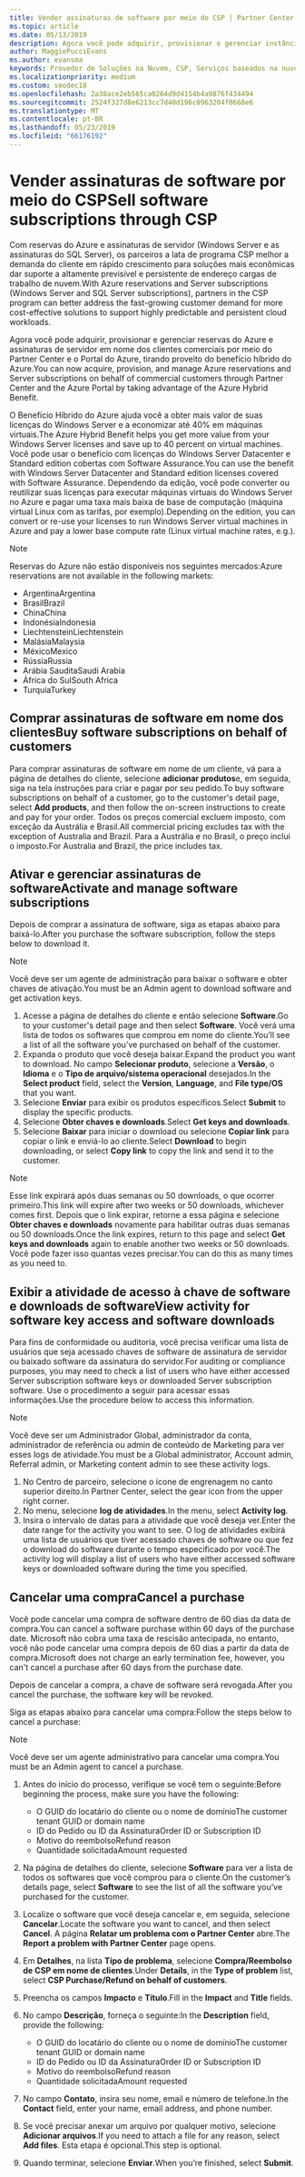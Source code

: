 ```yaml
---
title: Vender assinaturas de software por meio do CSP | Partner Center
ms.topic: article
ms.date: 05/13/2019
description: Agora você pode adquirir, provisionar e gerenciar instâncias reservadas do Azure e assinaturas de servidor em nome dos clientes comerciais por meio do Microsoft Partner Center e do Portal do Azure tirando proveito do Benefício Híbrido do Azure.
author: MaggiePucciEvans
ms.author: evansma
keywords: Provedor de Soluções na Nuvem, CSP, Serviços baseados na nuvem, Azure, Azure RI, Windows Server, SQL Server, assinaturas de software
ms.localizationpriority: medium
ms.custom: seodec18
ms.openlocfilehash: 2a38ace2eb565ca0264d9d4154b4a9876f434494
ms.sourcegitcommit: 2524f327d8e6213cc7d40d196c0963204f0668e6
ms.translationtype: MT
ms.contentlocale: pt-BR
ms.lasthandoff: 05/23/2019
ms.locfileid: "66176192"
---
```

# <a name="sell-software-subscriptions-through-csp"></a><span data-ttu-id="a73e4-104">Vender assinaturas de software por meio do CSP</span><span class="sxs-lookup"><span data-stu-id="a73e4-104">Sell software subscriptions through CSP</span></span>

<span data-ttu-id="a73e4-105">Com reservas do Azure e assinaturas de servidor (Windows Server e as assinaturas do SQL Server), os parceiros a lata de programa CSP melhor a demanda do cliente em rápido crescimento para soluções mais econômicas dar suporte a altamente previsível e persistente de endereço cargas de trabalho de nuvem.</span><span class="sxs-lookup"><span data-stu-id="a73e4-105">With Azure reservations and Server subscriptions (Windows Server and SQL Server subscriptions), partners in the CSP program can better address the fast-growing customer demand for more cost-effective solutions to support highly predictable and persistent cloud workloads.</span></span> 

<span data-ttu-id="a73e4-106">Agora você pode adquirir, provisionar e gerenciar reservas do Azure e assinaturas de servidor em nome dos clientes comerciais por meio do Partner Center e o Portal do Azure, tirando proveito do benefício híbrido do Azure.</span><span class="sxs-lookup"><span data-stu-id="a73e4-106">You can now acquire, provision, and manage Azure reservations and Server subscriptions on behalf of commercial customers through Partner Center and the Azure Portal by taking advantage of the Azure Hybrid Benefit.</span></span> 

<span data-ttu-id="a73e4-107">O Benefício Híbrido do Azure ajuda você a obter mais valor de suas licenças do Windows Server e a economizar até 40% em máquinas virtuais.</span><span class="sxs-lookup"><span data-stu-id="a73e4-107">The Azure Hybrid Benefit helps you get more value from your Windows Server licenses and save up to 40 percent on virtual machines.</span></span> <span data-ttu-id="a73e4-108">Você pode usar o benefício com licenças do Windows Server Datacenter e Standard edition cobertas com Software Assurance.</span><span class="sxs-lookup"><span data-stu-id="a73e4-108">You can use the benefit with Windows Server Datacenter and Standard edition licenses covered with Software Assurance.</span></span> <span data-ttu-id="a73e4-109">Dependendo da edição, você pode converter ou reutilizar suas licenças para executar máquinas virtuais do Windows Server no Azure e pagar uma taxa mais baixa de base de computação (máquina virtual Linux com as tarifas, por exemplo).</span><span class="sxs-lookup"><span data-stu-id="a73e4-109">Depending on the edition, you can convert or re-use your licenses to run Windows Server virtual machines in Azure and pay a lower base compute rate (Linux virtual machine rates, e.g.).</span></span>

> [!NOTE]  
> <span data-ttu-id="a73e4-110">Reservas do Azure não estão disponíveis nos seguintes mercados:</span><span class="sxs-lookup"><span data-stu-id="a73e4-110">Azure reservations are not available in the following markets:</span></span>  
> * <span data-ttu-id="a73e4-111">Argentina</span><span class="sxs-lookup"><span data-stu-id="a73e4-111">Argentina</span></span>
> * <span data-ttu-id="a73e4-112">Brasil</span><span class="sxs-lookup"><span data-stu-id="a73e4-112">Brazil</span></span>
> * <span data-ttu-id="a73e4-113">China</span><span class="sxs-lookup"><span data-stu-id="a73e4-113">China</span></span>
> * <span data-ttu-id="a73e4-114">Indonésia</span><span class="sxs-lookup"><span data-stu-id="a73e4-114">Indonesia</span></span>
> * <span data-ttu-id="a73e4-115">Liechtenstein</span><span class="sxs-lookup"><span data-stu-id="a73e4-115">Liechtenstein</span></span>
> * <span data-ttu-id="a73e4-116">Malásia</span><span class="sxs-lookup"><span data-stu-id="a73e4-116">Malaysia</span></span>
> * <span data-ttu-id="a73e4-117">México</span><span class="sxs-lookup"><span data-stu-id="a73e4-117">Mexico</span></span>
> * <span data-ttu-id="a73e4-118">Rússia</span><span class="sxs-lookup"><span data-stu-id="a73e4-118">Russia</span></span>
> * <span data-ttu-id="a73e4-119">Arábia Saudita</span><span class="sxs-lookup"><span data-stu-id="a73e4-119">Saudi Arabia</span></span>
> * <span data-ttu-id="a73e4-120">África do Sul</span><span class="sxs-lookup"><span data-stu-id="a73e4-120">South Africa</span></span>
> * <span data-ttu-id="a73e4-121">Turquia</span><span class="sxs-lookup"><span data-stu-id="a73e4-121">Turkey</span></span>

<!--March 20, 2019 - this list of countries was correct as of today. Maggie last updated the list according to FAREAST\v-pubobb in bug 20907186.
-->

## <a name="buy-software-subscriptions-on-behalf-of-customers"></a><span data-ttu-id="a73e4-122">Comprar assinaturas de software em nome dos clientes</span><span class="sxs-lookup"><span data-stu-id="a73e4-122">Buy software subscriptions on behalf of customers</span></span>

<span data-ttu-id="a73e4-123">Para comprar assinaturas de software em nome de um cliente, vá para a página de detalhes do cliente, selecione **adicionar produtos**e, em seguida, siga na tela instruções para criar e pagar por seu pedido.</span><span class="sxs-lookup"><span data-stu-id="a73e4-123">To buy software subscriptions on behalf of a customer, go to the customer's detail page, select **Add products**, and then follow the on-screen instructions to create and pay for your order.</span></span> <span data-ttu-id="a73e4-124">Todos os preços comercial excluem imposto, com exceção da Austrália e Brasil.</span><span class="sxs-lookup"><span data-stu-id="a73e4-124">All commercial pricing excludes tax with the exception of Australia and Brazil.</span></span> <span data-ttu-id="a73e4-125">Para a Austrália e no Brasil, o preço inclui o imposto.</span><span class="sxs-lookup"><span data-stu-id="a73e4-125">For Australia and Brazil, the price includes tax.</span></span>

## <a name="activate-and-manage-software-subscriptions"></a><span data-ttu-id="a73e4-126">Ativar e gerenciar assinaturas de software</span><span class="sxs-lookup"><span data-stu-id="a73e4-126">Activate and manage software subscriptions</span></span>

<span data-ttu-id="a73e4-127">Depois de comprar a assinatura de software, siga as etapas abaixo para baixá-lo.</span><span class="sxs-lookup"><span data-stu-id="a73e4-127">After you purchase the software subscription, follow the steps below to download it.</span></span>

>[!NOTE]
><span data-ttu-id="a73e4-128">Você deve ser um agente de administração para baixar o software e obter chaves de ativação.</span><span class="sxs-lookup"><span data-stu-id="a73e4-128">You must be an Admin agent to download software and get activation keys.</span></span>

1. <span data-ttu-id="a73e4-129">Acesse a página de detalhes do cliente e então selecione **Software**.</span><span class="sxs-lookup"><span data-stu-id="a73e4-129">Go to your customer's detail page and then select **Software**.</span></span> <span data-ttu-id="a73e4-130">Você verá uma lista de todos os softwares que comprou em nome do cliente.</span><span class="sxs-lookup"><span data-stu-id="a73e4-130">You’ll see a list of all the software you’ve purchased on behalf of the customer.</span></span> 
2.  <span data-ttu-id="a73e4-131">Expanda o produto que você deseja baixar.</span><span class="sxs-lookup"><span data-stu-id="a73e4-131">Expand the product you want to download.</span></span> <span data-ttu-id="a73e4-132">No campo **Selecionar produto**, selecione a **Versão**, o **Idioma** e o **Tipo de arquivo/sistema operacional** desejados.</span><span class="sxs-lookup"><span data-stu-id="a73e4-132">In the **Select product** field, select the **Version**, **Language**, and **File type/OS** that you want.</span></span> 
3.  <span data-ttu-id="a73e4-133">Selecione **Enviar** para exibir os produtos específicos.</span><span class="sxs-lookup"><span data-stu-id="a73e4-133">Select **Submit** to display the specific products.</span></span> 
4.  <span data-ttu-id="a73e4-134">Selecione **Obter chaves e downloads**.</span><span class="sxs-lookup"><span data-stu-id="a73e4-134">Select **Get keys and downloads**.</span></span> 
5.  <span data-ttu-id="a73e4-135">Selecione **Baixar** para iniciar o download ou selecione **Copiar link** para copiar o link e enviá-lo ao cliente.</span><span class="sxs-lookup"><span data-stu-id="a73e4-135">Select **Download** to begin downloading, or select **Copy link** to copy the link and send it to the customer.</span></span> 

>[!NOTE]
><span data-ttu-id="a73e4-136">Esse link expirará após duas semanas ou 50 downloads, o que ocorrer primeiro.</span><span class="sxs-lookup"><span data-stu-id="a73e4-136">This link will expire after two weeks or 50 downloads, whichever comes first.</span></span> <span data-ttu-id="a73e4-137">Depois que o link expirar, retorne a essa página e selecione **Obter chaves e downloads** novamente para habilitar outras duas semanas ou 50 downloads.</span><span class="sxs-lookup"><span data-stu-id="a73e4-137">Once the link expires, return to this page and select **Get keys and downloads** again to enable another two weeks or 50 downloads.</span></span> <span data-ttu-id="a73e4-138">Você pode fazer isso quantas vezes precisar.</span><span class="sxs-lookup"><span data-stu-id="a73e4-138">You can do this as many times as you need to.</span></span> 

## <a name="view-activity-for-software-key-access-and-software-downloads"></a><span data-ttu-id="a73e4-139">Exibir a atividade de acesso à chave de software e downloads de software</span><span class="sxs-lookup"><span data-stu-id="a73e4-139">View activity for software key access and software downloads</span></span>
<span data-ttu-id="a73e4-140">Para fins de conformidade ou auditoria, você precisa verificar uma lista de usuários que seja acessado chaves de software de assinatura de servidor ou baixado software da assinatura do servidor.</span><span class="sxs-lookup"><span data-stu-id="a73e4-140">For auditing or compliance purposes, you may need to check a list of users who have either accessed Server subscription software keys or downloaded Server subscription software.</span></span> <span data-ttu-id="a73e4-141">Use o procedimento a seguir para acessar essas informações.</span><span class="sxs-lookup"><span data-stu-id="a73e4-141">Use the procedure below to access this information.</span></span> 

>[!NOTE]
><span data-ttu-id="a73e4-142">Você deve ser um Administrador Global, administrador da conta, administrador de referência ou admin de conteúdo de Marketing para ver esses logs de atividade.</span><span class="sxs-lookup"><span data-stu-id="a73e4-142">You must be a Global administrator, Account admin, Referral admin, or Marketing content admin to see these activity logs.</span></span> 

1.  <span data-ttu-id="a73e4-143">No Centro de parceiro, selecione o ícone de engrenagem no canto superior direito.</span><span class="sxs-lookup"><span data-stu-id="a73e4-143">In Partner Center, select the gear icon from the upper right corner.</span></span> 
2.  <span data-ttu-id="a73e4-144">No menu, selecione **log de atividades**.</span><span class="sxs-lookup"><span data-stu-id="a73e4-144">In the menu, select **Activity log**.</span></span>
3.  <span data-ttu-id="a73e4-145">Insira o intervalo de datas para a atividade que você deseja ver.</span><span class="sxs-lookup"><span data-stu-id="a73e4-145">Enter the date range for the activity you want to see.</span></span> <span data-ttu-id="a73e4-146">O log de atividades exibirá uma lista de usuários que tiver acessado chaves de software ou que fez o download do software durante o tempo especificado por você.</span><span class="sxs-lookup"><span data-stu-id="a73e4-146">The activity log will display a list of users who have either accessed software keys or downloaded software during the time you specified.</span></span> 

## <a name="cancel-a-purchase"></a><span data-ttu-id="a73e4-147">Cancelar uma compra</span><span class="sxs-lookup"><span data-stu-id="a73e4-147">Cancel a purchase</span></span>

<span data-ttu-id="a73e4-148">Você pode cancelar uma compra de software dentro de 60 dias da data de compra.</span><span class="sxs-lookup"><span data-stu-id="a73e4-148">You can cancel a software purchase within 60 days of the purchase date.</span></span> <span data-ttu-id="a73e4-149">Microsoft não cobra uma taxa de rescisão antecipada, no entanto, você não pode cancelar uma compra depois de 60 dias a partir da data de compra.</span><span class="sxs-lookup"><span data-stu-id="a73e4-149">Microsoft does not charge an early termination fee, however, you can't cancel a purchase after 60 days from the purchase date.</span></span>

<span data-ttu-id="a73e4-150">Depois de cancelar a compra, a chave de software será revogada.</span><span class="sxs-lookup"><span data-stu-id="a73e4-150">After you cancel the purchase, the software key will be revoked.</span></span> 

<span data-ttu-id="a73e4-151">Siga as etapas abaixo para cancelar uma compra:</span><span class="sxs-lookup"><span data-stu-id="a73e4-151">Follow the steps below to cancel a purchase:</span></span>

>[!NOTE]
><span data-ttu-id="a73e4-152">Você deve ser um agente administrativo para cancelar uma compra.</span><span class="sxs-lookup"><span data-stu-id="a73e4-152">You must be an Admin agent to cancel a purchase.</span></span> 

1.  <span data-ttu-id="a73e4-153">Antes do início do processo, verifique se você tem o seguinte:</span><span class="sxs-lookup"><span data-stu-id="a73e4-153">Before beginning the process, make sure you have the following:</span></span>
    -   <span data-ttu-id="a73e4-154">O GUID do locatário do cliente ou o nome de domínio</span><span class="sxs-lookup"><span data-stu-id="a73e4-154">The customer tenant GUID or domain name</span></span>
    -   <span data-ttu-id="a73e4-155">ID do Pedido ou ID da Assinatura</span><span class="sxs-lookup"><span data-stu-id="a73e4-155">Order ID or Subscription ID</span></span>
    -   <span data-ttu-id="a73e4-156">Motivo do reembolso</span><span class="sxs-lookup"><span data-stu-id="a73e4-156">Refund reason</span></span>
    -   <span data-ttu-id="a73e4-157">Quantidade solicitada</span><span class="sxs-lookup"><span data-stu-id="a73e4-157">Amount requested</span></span>

2.  <span data-ttu-id="a73e4-158">Na página de detalhes do cliente, selecione **Software** para ver a lista de todos os softwares que você comprou para o cliente.</span><span class="sxs-lookup"><span data-stu-id="a73e4-158">On the customer’s details page, select **Software** to see the list of all the software you’ve purchased for the customer.</span></span> 

3.  <span data-ttu-id="a73e4-159">Localize o software que você deseja cancelar e, em seguida, selecione **Cancelar**.</span><span class="sxs-lookup"><span data-stu-id="a73e4-159">Locate the software you want to cancel, and then select **Cancel**.</span></span> <span data-ttu-id="a73e4-160">A página **Relatar um problema com o Partner Center** abre.</span><span class="sxs-lookup"><span data-stu-id="a73e4-160">The **Report a problem with Partner Center** page opens.</span></span> 

4.  <span data-ttu-id="a73e4-161">Em **Detalhes**, na lista **Tipo de problema**, selecione **Compra/Reembolso de CSP em nome de clientes**.</span><span class="sxs-lookup"><span data-stu-id="a73e4-161">Under **Details**, in the **Type of problem** list, select **CSP Purchase/Refund on behalf of customers**.</span></span>

5.  <span data-ttu-id="a73e4-162">Preencha os campos **Impacto** e **Título**.</span><span class="sxs-lookup"><span data-stu-id="a73e4-162">Fill in the **Impact** and **Title** fields.</span></span> 

6.  <span data-ttu-id="a73e4-163">No campo **Descrição**, forneça o seguinte:</span><span class="sxs-lookup"><span data-stu-id="a73e4-163">In the **Description** field, provide the following:</span></span> 
    -   <span data-ttu-id="a73e4-164">O GUID do locatário do cliente ou o nome de domínio</span><span class="sxs-lookup"><span data-stu-id="a73e4-164">The customer tenant GUID or domain name</span></span>
    -   <span data-ttu-id="a73e4-165">ID do Pedido ou ID da Assinatura</span><span class="sxs-lookup"><span data-stu-id="a73e4-165">Order ID or Subscription ID</span></span>
    -   <span data-ttu-id="a73e4-166">Motivo do reembolso</span><span class="sxs-lookup"><span data-stu-id="a73e4-166">Refund reason</span></span>
    -   <span data-ttu-id="a73e4-167">Quantidade solicitada</span><span class="sxs-lookup"><span data-stu-id="a73e4-167">Amount requested</span></span>

7.  <span data-ttu-id="a73e4-168">No campo **Contato**, insira seu nome, email e número de telefone.</span><span class="sxs-lookup"><span data-stu-id="a73e4-168">In the **Contact** field, enter your name, email address, and phone number.</span></span> 

8.  <span data-ttu-id="a73e4-169">Se você precisar anexar um arquivo por qualquer motivo, selecione **Adicionar arquivos**.</span><span class="sxs-lookup"><span data-stu-id="a73e4-169">If you need to attach a file for any reason, select **Add files**.</span></span> <span data-ttu-id="a73e4-170">Esta etapa é opcional.</span><span class="sxs-lookup"><span data-stu-id="a73e4-170">This step is optional.</span></span> 

9.  <span data-ttu-id="a73e4-171">Quando terminar, selecione **Enviar**.</span><span class="sxs-lookup"><span data-stu-id="a73e4-171">When you’re finished, select **Submit**.</span></span>
